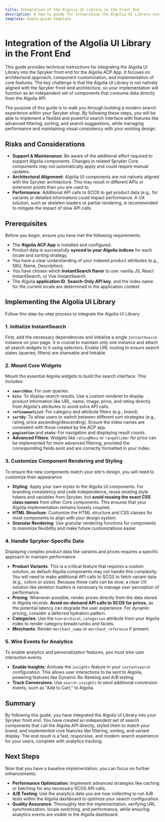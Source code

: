 ```yaml
---
title: Integration of the Algolia UI Library in the Front End
description: A how-to guide for integrating the Algolia UI Library into the Spryker front end, covering architectural considerations, component customization, and key feature implementation.
template: howto-guide-template
---
```


# Integration of the Algolia UI Library in the Front End

This guide provides technical instructions for integrating the Algolia UI Library into the Spryker front end for the Algolia ACP App. It focuses on architectural approach, component customization, and implementation of core features. The key challenge is that the Algolia UI Library is not natively aligned with the Spryker front-end architecture, so your implementation will function as an independent set of components that consume data directly from the Algolia API.

The purpose of this guide is to walk you through building a modern search experience within your Spryker shop. By following these steps, you will be able to implement a flexible and powerful search interface with features like advanced filtering, sorting, and search suggestions, while managing performance and maintaining visual consistency with your existing design.

## Risks and Considerations

* **Support & Maintenance**: Be aware of the additional effort required to support Algolia components. Changes in related Spryker Core components may not automatically apply and could require manual updates.
* **Architectural Alignment**: Algolia UI components are not natively aligned with the Spryker architecture. This may result in different APIs or extension points than you are used to.
* **Performance**: Additional API calls to SCOS to get product data (e.g., for variants or detailed information) could impact performance. A UX solution, such as skeleton loaders or partial rendering, is recommended to mitigate the impact of slow API calls.

## Prerequisites

Before you begin, ensure you have met the following requirements:

* The **Algolia ACP App** is installed and configured.
* Product data is successfully **synced to your Algolia indices** for each locale and sorting strategy.
* You have a clear understanding of your indexed product attributes (e.g., SKU, Name, Description).
* You have chosen which **InstantSearch flavor** to use: vanilla JS, React InstantSearch, or Vue InstantSearch.
* The Algolia **application ID**, **Search-Only API key**, and the index name for the current locale are determined in the application context.

## Implementing the Algolia UI Library

Follow this step-by-step process to integrate the Algolia UI Library.

### 1. Initialize InstantSearch

First, add the necessary dependencies and initialize a single `InstantSearch` instance on your page. It is crucial to maintain only one instance and attach all search widgets to it using selectors. Enable URL routing to ensure search states (queries, filters) are shareable and linkable.

### 2. Mount Core Widgets

Mount the essential Algolia widgets to build the search interface. This includes:
* **`searchBox`**: For user queries.
* **`hits`**: To display search results. Use a custom renderer to display product information like URL, name, image, price, and rating directly from Algolia's attributes to avoid extra API calls.
* **`refinementList`**: For category and attribute filters (e.g., brand).
* **`sortBy`**: To allow users to switch between different sort strategies (e.g., rating, price ascending/descending). Ensure the index names are consistent with those created by the ACP app.
* **`pagination`** and **`stats`**: For navigation and displaying result counts.
* **Advanced Filters**: Widgets like `ratingMenu` or `rangeSlider` for price can be implemented for more advanced filtering, provided the corresponding fields exist and are correctly formatted in your index.

### 3. Customize Component Rendering and Styling

To ensure the new components match your site's design, you will need to customize their appearance.

* **Styling**: Apply your own styles to the Algolia UI components. For branding consistency and code independence, reuse existing style tokens and variables from Spryker, but **avoid reusing the exact CSS class names** from other Core components. This ensures that your Algolia implementation remains loosely coupled.
* **HTML Structure**: Customize the HTML structure and CSS classes for most components to align with your design system.
* **Granular Rendering**: Use granular rendering functions for components to maximize flexibility and make future customizations easier.

### 4. Handle Spryker-Specific Data

Displaying complex product data like variants and prices requires a specific approach to maintain performance.

* **Product Variants**: This is a critical feature that requires a custom solution, as default Algolia components may not handle this complexity. You will need to make additional API calls to SCOS to fetch variant data (e.g., colors or sizes). Because these calls can be slow, a clear UX solution like skeleton loaders is necessary to manage user perception of performance.
* **Pricing**: Whenever possible, render prices directly from the data stored in Algolia records. **Avoid on-demand API calls to SCOS for prices**, as the potential latency can degrade the user experience. For dynamic pricing, consider a deferred hydration pattern.
* **Categories**: Use the `hierarchical_categories` attribute from your Algolia index to render category breadcrumbs and facets.
* **Merchants**: Render `merchant_name` or `merchant_reference` if present.

### 5. Wire Events for Analytics

To enable analytics and personalization features, you must wire user interaction events.

* **Enable Insights**: Activate the `insights` feature in your `instantsearch` configuration. This allows user interactions to be sent to Algolia, powering features like Dynamic Re-Ranking and A/B testing.
* **Track Conversions**: Use `search-insights` to send additional conversion events, such as "Add to Cart," to Algolia.


## Summary

By following this guide, you have integrated the Algolia UI Library into your Spryker front end. You have created an independent set of search components that call the Algolia API directly, styled them to match your brand, and implemented core features like filtering, sorting, and variant display. The end result is a fast, responsive, and modern search experience for your users, complete with analytics tracking.

## Next Steps

Now that you have a baseline implementation, you can focus on further enhancements:

* **Performance Optimization**: Implement advanced strategies like caching or batching for any necessary SCOS API calls.
* **A/B Testing**: Use the analytics data you are now collecting to run A/B tests within the Algolia dashboard to optimize your search configuration.
* **Quality Assurance**: Thoroughly test the implementation, verifying URL synchronization, locale switching, and performance, while ensuring analytics events are visible in the Algolia dashboard.